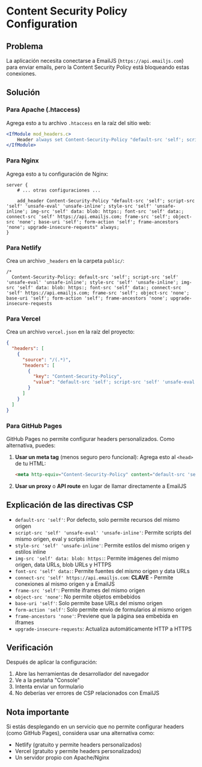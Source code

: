 # Content Security Policy Configuration

## Problema
La aplicación necesita conectarse a EmailJS (`https://api.emailjs.com`) para enviar emails, pero la Content Security Policy está bloqueando estas conexiones.

## Solución

### Para Apache (.htaccess)
Agrega esto a tu archivo `.htaccess` en la raíz del sitio web:

```apache
<IfModule mod_headers.c>
    Header always set Content-Security-Policy "default-src 'self'; script-src 'self' 'unsafe-eval' 'unsafe-inline'; style-src 'self' 'unsafe-inline'; img-src 'self' data: blob: https:; font-src 'self' data:; connect-src 'self' https://api.emailjs.com; frame-src 'self'; object-src 'none'; base-uri 'self'; form-action 'self'; frame-ancestors 'none'; upgrade-insecure-requests"
</IfModule>
```

### Para Nginx
Agrega esto a tu configuración de Nginx:

```nginx
server {
    # ... otras configuraciones ...
    
    add_header Content-Security-Policy "default-src 'self'; script-src 'self' 'unsafe-eval' 'unsafe-inline'; style-src 'self' 'unsafe-inline'; img-src 'self' data: blob: https:; font-src 'self' data:; connect-src 'self' https://api.emailjs.com; frame-src 'self'; object-src 'none'; base-uri 'self'; form-action 'self'; frame-ancestors 'none'; upgrade-insecure-requests" always;
}
```

### Para Netlify
Crea un archivo `_headers` en la carpeta `public/`:

```
/*
  Content-Security-Policy: default-src 'self'; script-src 'self' 'unsafe-eval' 'unsafe-inline'; style-src 'self' 'unsafe-inline'; img-src 'self' data: blob: https:; font-src 'self' data:; connect-src 'self' https://api.emailjs.com; frame-src 'self'; object-src 'none'; base-uri 'self'; form-action 'self'; frame-ancestors 'none'; upgrade-insecure-requests
```

### Para Vercel
Crea un archivo `vercel.json` en la raíz del proyecto:

```json
{
  "headers": [
    {
      "source": "/(.*)",
      "headers": [
        {
          "key": "Content-Security-Policy",
          "value": "default-src 'self'; script-src 'self' 'unsafe-eval' 'unsafe-inline'; style-src 'self' 'unsafe-inline'; img-src 'self' data: blob: https:; font-src 'self' data:; connect-src 'self' https://api.emailjs.com; frame-src 'self'; object-src 'none'; base-uri 'self'; form-action 'self'; frame-ancestors 'none'; upgrade-insecure-requests"
        }
      ]
    }
  ]
}
```

### Para GitHub Pages
GitHub Pages no permite configurar headers personalizados. Como alternativa, puedes:

1. **Usar un meta tag** (menos seguro pero funcional):
   Agrega esto al `<head>` de tu HTML:
   ```html
   <meta http-equiv="Content-Security-Policy" content="default-src 'self'; script-src 'self' 'unsafe-eval' 'unsafe-inline'; style-src 'self' 'unsafe-inline'; img-src 'self' data: blob: https:; font-src 'self' data:; connect-src 'self' https://api.emailjs.com; frame-src 'self'; object-src 'none'; base-uri 'self'; form-action 'self'; frame-ancestors 'none'; upgrade-insecure-requests">
   ```

2. **Usar un proxy** o **API route** en lugar de llamar directamente a EmailJS

## Explicación de las directivas CSP

- `default-src 'self'`: Por defecto, solo permite recursos del mismo origen
- `script-src 'self' 'unsafe-eval' 'unsafe-inline'`: Permite scripts del mismo origen, eval y scripts inline
- `style-src 'self' 'unsafe-inline'`: Permite estilos del mismo origen y estilos inline
- `img-src 'self' data: blob: https:`: Permite imágenes del mismo origen, data URLs, blob URLs y HTTPS
- `font-src 'self' data:`: Permite fuentes del mismo origen y data URLs
- `connect-src 'self' https://api.emailjs.com`: **CLAVE** - Permite conexiones al mismo origen y a EmailJS
- `frame-src 'self'`: Permite iframes del mismo origen
- `object-src 'none'`: No permite objetos embebidos
- `base-uri 'self'`: Solo permite base URLs del mismo origen
- `form-action 'self'`: Solo permite envío de formularios al mismo origen
- `frame-ancestors 'none'`: Previene que la página sea embebida en iframes
- `upgrade-insecure-requests`: Actualiza automáticamente HTTP a HTTPS

## Verificación

Después de aplicar la configuración:

1. Abre las herramientas de desarrollador del navegador
2. Ve a la pestaña "Console"
3. Intenta enviar un formulario
4. No deberías ver errores de CSP relacionados con EmailJS

## Nota importante

Si estás desplegando en un servicio que no permite configurar headers (como GitHub Pages), considera usar una alternativa como:
- Netlify (gratuito y permite headers personalizados)
- Vercel (gratuito y permite headers personalizados)
- Un servidor propio con Apache/Nginx
